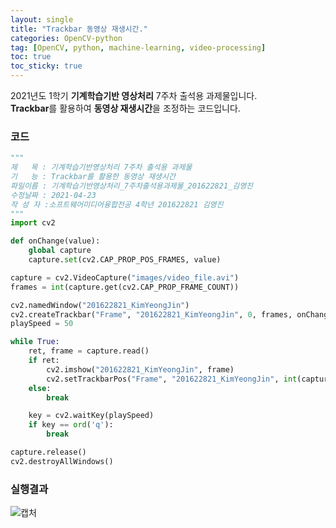 ```yaml
---
layout: single
title: "Trackbar 동영상 재생시간."
categories: OpenCV-python
tag: [OpenCV, python, machine-learning, video-processing]
toc: true
toc_sticky: true
---
```


2021년도 1학기 **기계학습기반 영상처리** 7주차 출석용 과제물입니다.  
**Trackbar**를 활용하여 **동영상 재생시간**을 조정하는 코드입니다.

### 코드

```python
"""
제   목 : 기계학습기반영상처리 7주차 출석용 과제물
기   능 : Trackbar를 활용한 동영상 재생시간
파일이름 : 기계학습기반영상처리_7주차출석용과제물_201622821_김영진
수정날짜 : 2021-04-23
작 성 자 :소프트웨어미디어융합전공 4학년 201622821 김영진
"""
import cv2

def onChange(value):
    global capture
    capture.set(cv2.CAP_PROP_POS_FRAMES, value)

capture = cv2.VideoCapture("images/video_file.avi")
frames = int(capture.get(cv2.CAP_PROP_FRAME_COUNT))

cv2.namedWindow("201622821_KimYeongJin")
cv2.createTrackbar("Frame", "201622821_KimYeongJin", 0, frames, onChange)
playSpeed = 50

while True:
	ret, frame = capture.read()
	if ret:
		cv2.imshow("201622821_KimYeongJin", frame)
		cv2.setTrackbarPos("Frame", "201622821_KimYeongJin", int(capture.get(cv2.CAP_PROP_POS_FRAMES)))
	else:
		break

	key = cv2.waitKey(playSpeed)
	if key == ord('q'):
		break

capture.release()
cv2.destroyAllWindows()
```

### 실행결과

![캡처](../../images/2022-03-05-7weeks-HW/캡처.png)
